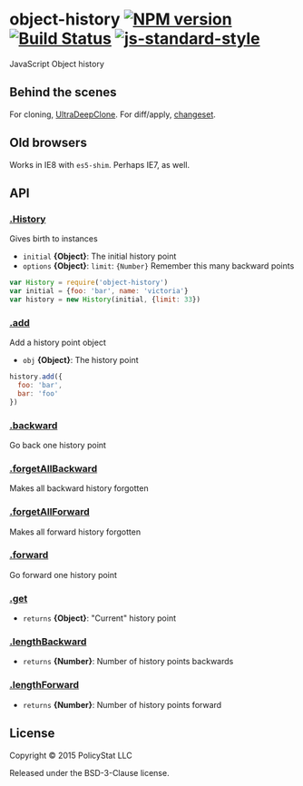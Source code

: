 # object-history [![NPM version](https://badge.fury.io/js/object-history.svg)](http://badge.fury.io/js/object-history)  [![Build Status](https://travis-ci.org/PolicyStat/object-history.svg)](https://travis-ci.org/PolicyStat/object-history)  [![js-standard-style](https://raw.githubusercontent.com/feross/standard/master/badge.png)](https://github.com/feross/standard)

JavaScript Object history

## Behind the scenes

For cloning, [UltraDeepClone](https://github.com/imbcmdth/UltraDeepClone). For diff/apply, [changeset](https://github.com/eugeneware/changeset).

## Old browsers

Works in IE8 with `es5-shim`. Perhaps IE7, as well.

## API

### [.History](lib/index.js#L23)

Gives birth to instances

* `initial` **{Object}**: The initial history point    
* `options` **{Object}**: `limit`: `{Number}` Remember this many backward points    

```js
var History = require('object-history')
var initial = {foo: 'bar', name: 'victoria'}
var history = new History(initial, {limit: 33})
```
### [.add](lib/prototype/add.js#L21)

Add a history point object

* `obj` **{Object}**: The history point    

```js
history.add({
  foo: 'bar',
  bar: 'foo'
})
```

### [.backward](lib/prototype/backward.js#L10)

Go back one history point

### [.forgetAllBackward](lib/prototype/forget-all-backward.js#L11)

Makes all backward history forgotten

### [.forgetAllForward](lib/prototype/forget-all-forward.js#L11)

Makes all forward history forgotten

### [.forward](lib/prototype/forward.js#L10)

Go forward one history point

### [.get](lib/prototype/get.js#L11)

* `returns` **{Object}**: "Current" history point  

### [.lengthBackward](lib/prototype/length-backward.js#L9)

* `returns` **{Number}**: Number of history points backwards  

### [.lengthForward](lib/prototype/length-forward.js#L9)

* `returns` **{Number}**: Number of history points forward

## License

Copyright © 2015 PolicyStat LLC

Released under the BSD-3-Clause license.

<!-- reflinks generated by verb-reflinks plugin -->

[verb]: https://github.com/assemble/verb
[template]: https://github.com/jonschlinkert/template
[assemble]: http://assemble.io
